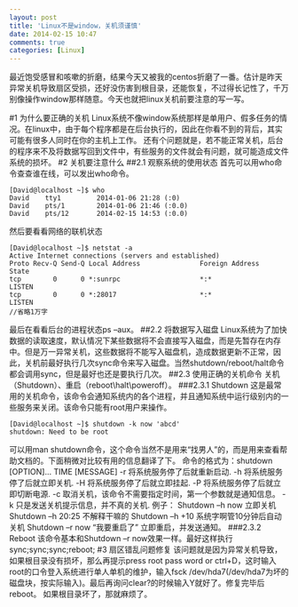 ```yaml
---
layout: post
title: 'Linux不是window，关机须谨慎'
date: 2014-02-15 10:47
comments: true
categories: [Linux]
---
```

最近饱受感冒和咳嗽的折磨，结果今天又被我的centos折磨了一番。估计是昨天异常关机导致扇区受损，还好没伤害到根目录，还能恢复，不过得长记性了，千万别像操作window那样随意。今天也就把linux关机前要注意的写一写。

#1 为什么要正确的关机
Linux系统不像window系统那样是单用户、假多任务的情况。在linux中，由于每个程序都是在后台执行的，因此在你看不到的背后，其实可能有很多人同时在你的主机上工作。
还有个问题就是，若不能正常关机，后台的程序来不及将数据写回到文件中，有些服务的文件就会有问题，就可能造成文件系统的损坏。
#2 关机要注意什么
##2.1 观察系统的使用状态
首先可以用who命令查查谁在线，可以发出who命令。
```
[David@localhost ~]$ who
David    tty1         2014-01-06 21:28 (:0)
David    pts/1        2014-01-06 21:46 (:0.0)
David    pts/12       2014-02-15 14:53 (:0.0)
```
然后要看看网络的联机状态
```
[David@localhost ~]$ netstat -a
Active Internet connections (servers and established)
Proto Recv-Q Send-Q Local Address               Foreign Address             State      
tcp        0      0 *:sunrpc                    *:*                         LISTEN      
tcp        0      0 *:28017                     *:*                         LISTEN      
//省略1万字
```
最后在看看后台的进程状态ps –aux。
##2.2 将数据写入磁盘
Linux系统为了加快数据的读取速度，默认情况下某些数据将不会直接写入磁盘，而是先暂存在内存中。但是万一异常关机，这些数据将不能写入磁盘机，造成数据更新不正常，因此，关机前最好执行几次sync命令来写入磁盘。当然shutdown/reboot/halt命令都会调用sync，但是最好也还是要执行几次。
##2.3 使用正确的关机命令
关机（Shutdown）、重启（reboot\halt\poweroff）。
###2.3.1 Shutdown
这是最常用的关机命令，该命令会通知系统内的各个进程，并且通知系统中运行级别内的一些服务来关闭。该命令只能有root用户来操作。
```
[David@localhost ~]$ shutdown -k now 'abcd'
shutdown: Need to be root
```
可以用man shutdown命令，这个命令当然不是用来“找男人”的，而是用来查看帮助文档的。下面稍微对比较有用的信息翻译了下。
命令的格式为：shutdown [OPTION]...  TIME [MESSAGE]
-r     将系统服务停了后就重新启动.
-h     将系统服务停了后就立即关机.
-H     将系统服务停了后就立即挂起.
-P     将系统服务停了后就立即切断电源.
-c     取消关机，该命令不需要指定时间，第一个参数就是通知信息。
-k     只是发送关机提示信息，并不真的关机.
例子：
Shutdown –h now 立即关机
Shutdown –h 20:25 不解释干嘛的
Shutdown –h +10 系统字啊管10分钟后自动关机
Shutdown –r now “我要重启了” 立即重启，并发送通知。
###2.3.2 Reboot
该命令基本和Shutdown –r now效果一样。最好这样执行sync;sync;sync;reboot;
#3 扇区错乱问题修复
该问题就是因为异常关机导致，如果根目录没有损坏，那么再提示press root pass word or ctrl+D，这时输入root的口令登入系统进行单人单机的维护，输入fsck /dev/hda7(/dev/hda7为坏的磁盘块，按实际输入)。最后再询问clear?的时候输入Y就好了。修复完毕后reboot。
如果根目录坏了，那就麻烦了。
 

